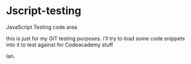 # Jscript-testing
JavaScript Testing code area

this is just for my GIT testing purposes.
i'll try to load some code snippets into it to test against 
for Codeacademy stuff

Ian.

